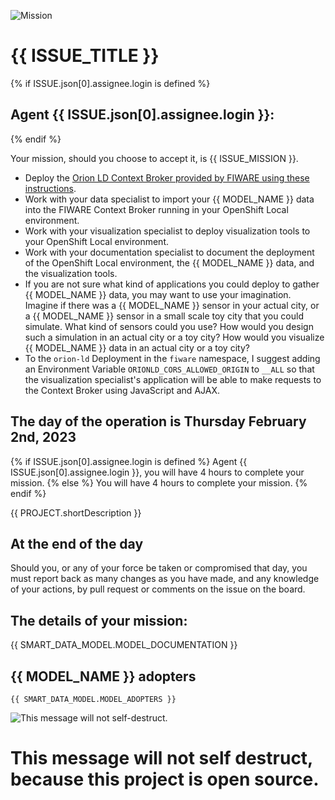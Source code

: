 
![Mission](https://computate.neocities.org/png/rh-impact-logo-black-text-white-background-long.png "Hackathon Task for {{ PROJECT.title }}")

# {{ ISSUE_TITLE }}

{% if ISSUE.json[0].assignee.login is defined %}
## Agent {{ ISSUE.json[0].assignee.login }}: 

{% endif %}

Your mission, should you choose to accept it, is {{ ISSUE_MISSION }}. 

- Deploy the [Orion LD Context Broker provided by FIWARE using these instructions](https://github.com/FIWARE-Ops/marinera/blob/main/documentation/LOCAL_MARINERA.md). 
- Work with your data specialist to import your {{ MODEL_NAME }} data into the FIWARE Context Broker running in your OpenShift Local environment. 
- Work with your visualization specialist to deploy visualization tools to your OpenShift Local environment. 
- Work with your documentation specialist to document the deployment of the OpenShift Local environment, the {{ MODEL_NAME }} data, and the visualization tools. 
- If you are not sure what kind of applications you could deploy to gather {{ MODEL_NAME }} data, you may want to use your imagination. Imagine if there was a {{ MODEL_NAME }} sensor in your actual city, or a {{ MODEL_NAME }} sensor in a small scale toy city that you could simulate. What kind of sensors could you use? How would you design such a simulation in an actual city or a toy city? How would you visualize {{ MODEL_NAME }} data in an actual city or a toy city? 
- To the `orion-ld` Deployment in the `fiware` namespace, I suggest adding an Environment Variable `ORIONLD_CORS_ALLOWED_ORIGIN` to `__ALL` so that the visualization specialist's application will be able to make requests to the Context Broker using JavaScript and AJAX. 

## The day of the operation is Thursday February 2nd, 2023

{% if ISSUE.json[0].assignee.login is defined %}
Agent {{ ISSUE.json[0].assignee.login }}, you will have 4 hours to complete your mission. 
{% else %}
You will have 4 hours to complete your mission. 
{% endif %}

{{ PROJECT.shortDescription }}

## At the end of the day

Should you, or any of your force be taken or compromised that day, you must report back as many changes as you have made, and any knowledge of your actions, by pull request or comments on the issue on the board. 

## The details of your mission: 

{{ SMART_DATA_MODEL.MODEL_DOCUMENTATION }}

## {{ MODEL_NAME }} adopters

```
{{ SMART_DATA_MODEL.MODEL_ADOPTERS }}
```

![This message will not self-destruct. ](https://computate.neocities.org/png/mission-impossible-message.png "This message will not self-destruct. ")

# This message will not self destruct, because this project is open source. 
